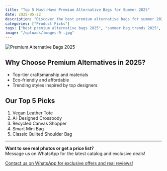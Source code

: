 ```yaml
---
title: "Top 5 Must-Have Premium Alternative Bags for Summer 2025"
date: 2025-05-22
description: "Discover the best premium alternative bags for summer 2025, featuring trending styles, sustainable materials, and unbeatable value."
categories: ["Product Picks"]
tags: ["best premium alternative bags 2025", "summer bag trends 2025", "affordable luxury bags USA", "designer inspired bags review"]
image: "/uploads/images-9-.jpg"
---
```


![Premium Alternative Bags 2025](/uploads/images-9-.jpg)

## Why Choose Premium Alternatives in 2025?

- Top-tier craftsmanship and materials
- Eco-friendly and affordable
- Trending styles inspired by top designers

## Our Top 5 Picks

1. Vegan Leather Tote
2. AI-Designed Crossbody
3. Recycled Canvas Shopper
4. Smart Mini Bag
5. Classic Quilted Shoulder Bag

---

**Want to see real photos or get a price list?**  
Message us on WhatsApp for the latest catalog and exclusive deals!

[Contact us on WhatsApp for exclusive offers and real reviews!](https://wa.me/19088661058) 